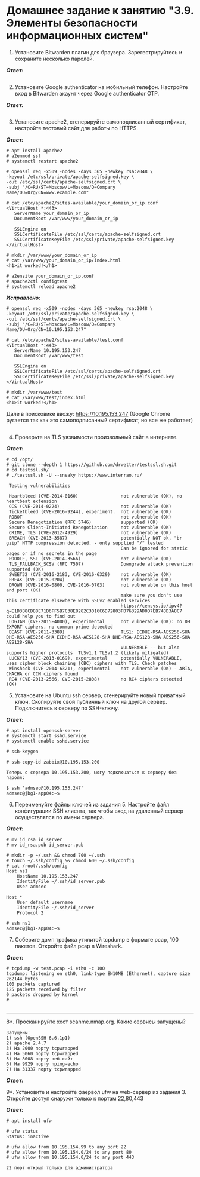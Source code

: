 # Домашнее задание к занятию "3.9. Элементы безопасности информационных систем"

1. Установите Bitwarden плагин для браузера. Зарегестрируйтесь и сохраните несколько паролей.

***Ответ:***

<img src="./img/bitwarden.jpg" alt="">

2. Установите Google authenticator на мобильный телефон. Настройте вход в Bitwarden акаунт через Google authenticator OTP.

***Ответ:***

<img src="./img/googles.jpg" alt="">

3. Установите apache2, сгенерируйте самоподписанный сертификат, настройте тестовый сайт для работы по HTTPS.

***Ответ:***

```
# apt install apache2
# a2enmod ssl
# systemctl restart apache2

# openssl req -x509 -nodes -days 365 -newkey rsa:2048 \
-keyout /etc/ssl/private/apache-selfsigned.key \
-out /etc/ssl/certs/apache-selfsigned.crt \
-subj "/C=RU/ST=Moscow/L=Moscow/O=Company Name/OU=Org/CN=www.example.com"

# cat /etc/apache2/sites-available/your_domain_or_ip.conf
<VirtualHost *:443>
   ServerName your_domain_or_ip
   DocumentRoot /var/www/your_domain_or_ip
   
   SSLEngine on
   SSLCertificateFile /etc/ssl/certs/apache-selfsigned.crt
   SSLCertificateKeyFile /etc/ssl/private/apache-selfsigned.key
</VirtualHost>

# mkdir /var/www/your_domain_or_ip
# cat /var/www/your_domain_or_ip/index.html
<h1>it worked!</h1>

# a2ensite your_domain_or_ip.conf
# apache2ctl configtest
# systemctl reload apache2

```
***Исправлено:***
```
# openssl req -x509 -nodes -days 365 -newkey rsa:2048 \
-keyout /etc/ssl/private/apache-selfsigned.key \
-out /etc/ssl/certs/apache-selfsigned.crt \
-subj "/C=RU/ST=Moscow/L=Moscow/O=Company Name/OU=Org/CN=10.195.153.247"

# cat /etc/apache2/sites-available/test.conf
<VirtualHost *:443>
   ServerName 10.195.153.247
   DocumentRoot /var/www/test
   
   SSLEngine on
   SSLCertificateFile /etc/ssl/certs/apache-selfsigned.crt
   SSLCertificateKeyFile /etc/ssl/private/apache-selfsigned.key
</VirtualHost>

# mkdir /var/www/test
# cat /var/www/test/index.html
<h1>it worked!</h1>
```
Дале в поисковике ввожу: https://10.195.153.247 (Google Chrome ругается так как это самоподписанный сертификат, но все же работает)


<img src="./img/apache2.jpg" alt="">

4. Проверьте на TLS уязвимости произвольный сайт в интернете.

***Ответ:***
```
# cd /opt/
# git clone --depth 1 https://github.com/drwetter/testssl.sh.git
# cd testssl.sh/
# ./testssl.sh -U --sneaky https://www.interrao.ru/

 Testing vulnerabilities

 Heartbleed (CVE-2014-0160)                not vulnerable (OK), no heartbeat extension
 CCS (CVE-2014-0224)                       not vulnerable (OK)
 Ticketbleed (CVE-2016-9244), experiment.  not vulnerable (OK)
 ROBOT                                     not vulnerable (OK)
 Secure Renegotiation (RFC 5746)           supported (OK)
 Secure Client-Initiated Renegotiation     not vulnerable (OK)
 CRIME, TLS (CVE-2012-4929)                not vulnerable (OK)
 BREACH (CVE-2013-3587)                    potentially NOT ok, "br gzip" HTTP compression detected. - only supplied "/" tested
                                           Can be ignored for static pages or if no secrets in the page
 POODLE, SSL (CVE-2014-3566)               not vulnerable (OK)
 TLS_FALLBACK_SCSV (RFC 7507)              Downgrade attack prevention supported (OK)
 SWEET32 (CVE-2016-2183, CVE-2016-6329)    not vulnerable (OK)
 FREAK (CVE-2015-0204)                     not vulnerable (OK)
 DROWN (CVE-2016-0800, CVE-2016-0703)      not vulnerable on this host and port (OK)
                                           make sure you don't use this certificate elsewhere with SSLv2 enabled services
                                           https://censys.io/ipv4?q=E1D3B8CD88E71D6FF5B7C38E8282C3016C6D72803FD76329AD0D7EB748D3A8C7 could help you to find out
 LOGJAM (CVE-2015-4000), experimental      not vulnerable (OK): no DH EXPORT ciphers, no common prime detected
 BEAST (CVE-2011-3389)                     TLS1: ECDHE-RSA-AES256-SHA DHE-RSA-AES256-SHA ECDHE-RSA-AES128-SHA DHE-RSA-AES128-SHA AES256-SHA AES128-SHA
                                           VULNERABLE -- but also supports higher protocols  TLSv1.1 TLSv1.2 (likely mitigated)
 LUCKY13 (CVE-2013-0169), experimental     potentially VULNERABLE, uses cipher block chaining (CBC) ciphers with TLS. Check patches
 Winshock (CVE-2014-6321), experimental    not vulnerable (OK) - ARIA, CHACHA or CCM ciphers found
 RC4 (CVE-2013-2566, CVE-2015-2808)        no RC4 ciphers detected (OK)
```

5. Установите на Ubuntu ssh сервер, сгенерируйте новый приватный ключ. Скопируйте свой публичный ключ на другой сервер. Подключитесь к серверу по SSH-ключу.

***Ответ:***
```
# apt install openssh-server
# systemctl start sshd.service
# systemctl enable sshd.service

# ssh-keygen

# ssh-copy-id zabbix@10.195.153.200

Теперь с сервера 10.195.153.200, могу подключаться к серверу без пароля:

$ ssh 'admsec@10.195.153.247'
admsec@jbg1-app04:~$
```

6. Переименуйте файлы ключей из задания 5. Настройте файл конфигурации SSH клиента, так чтобы вход на удаленный сервер осуществлялся по имени сервера.

***Ответ:***

```
# mv id_rsa id_server
# mv id_rsa.pub id_server.pub

# mkdir -p ~/.ssh && chmod 700 ~/.ssh
# touch ~/.ssh/config && chmod 600 ~/.ssh/config
# cat /root/.ssh/config
Host ns1
    HostName 10.195.153.247
    IdentityFile ~/.ssh/id_server.pub
    User admsec

Host *
    User default_username
    IdentityFile ~/.ssh/id_server
    Protocol 2

# ssh ns1
admsec@jbg1-app04:~$
```
7. Соберите дамп трафика утилитой tcpdump в формате pcap, 100 пакетов. Откройте файл pcap в Wireshark.

***Ответ:***
```
# tcpdump -w test.pcap -i eth0 -c 100
tcpdump: listening on eth0, link-type EN10MB (Ethernet), capture size 262144 bytes
100 packets captured
125 packets received by filter
0 packets dropped by kernel
#
```

<img src="./img/wireshark.jpg" alt="">


----------------------------------------------------------

8*. Просканируйте хост scanme.nmap.org. Какие сервисы запущены?
```
Запущены: 
1) ssh (OpenSSH 6.6.1p1)
2) apache 2.4.7
3) На 2000 порту tcpwrapped
4) На 5060 порту tcpwrapped
5) На 8008 порту веб-сайт
6) На 9929 порту nping-echo
7) На 31337 порту tcpwrapped
```

***Ответ:***

9*. Установите и настройте фаервол ufw на web-сервер из задания 3. Откройте доступ снаружи только к портам 22,80,443

***Ответ:***
```
# apt install ufw

# ufw status
Status: inactive

# ufw allow from 10.195.154.99 to any port 22
# ufw allow from 10.195.154.0/24 to any port 80
# ufw allow from 10.195.154.0/24 to any port 443

22 порт открыл только для администратора 
```
